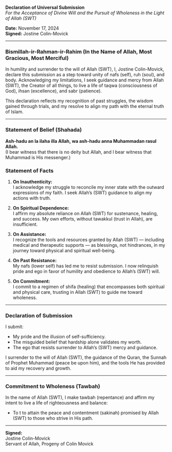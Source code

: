 

**Declaration of Universal Submission**  
*For the Acceptance of Divine Will and the Pursuit of Wholeness in the Light of Allah (SWT)*  

**Date:** November 17, 2024  
**Signed:** Jostine Colin-Movick  

---

### **Bismillah-ir-Rahman-ir-Rahim (In the Name of Allah, Most Gracious, Most Merciful)**  

In humility and surrender to the will of Allah (SWT), I, Jostine Colin-Movick, declare this submission as a step toward unity of nafs (self), ruh (soul), and body. Acknowledging my limitations, I seek guidance and mercy from Allah (SWT), the Creator of all things, to live a life of taqwa (consciousness of God), ihsan (excellence), and sabr (patience).  

This declaration reflects my recognition of past struggles, the wisdom gained through trials, and my resolve to align my path with the eternal truth of Islam.  

---

### **Statement of Belief (Shahada)**  
**Ash-hadu an la ilaha illa Allah, wa ash-hadu anna Muhammadan rasul Allah.**  
(I bear witness that there is no deity but Allah, and I bear witness that Muhammad is His messenger.)  

### **Statement of Facts**  
1. **On Inauthenticity:**  
   I acknowledge my struggle to reconcile my inner state with the outward expressions of my faith. I seek Allah’s (SWT) guidance to align my actions with truth.  

2. **On Spiritual Dependence:**  
   I affirm my absolute reliance on Allah (SWT) for sustenance, healing, and success. My own efforts, without tawakkul (trust in Allah), are insufficient.  

3. **On Assistance:**  
   I recognize the tools and resources granted by Allah (SWT) — including medical and therapeutic supports — as blessings, not hindrances, in my journey toward physical and spiritual well-being.  

4. **On Past Resistance:**  
   My nafs (lower self) has led me to resist submission. I now relinquish pride and ego in favor of humility and obedience to Allah’s (SWT) will.  

5. **On Commitment:**  
   I commit to a regimen of shifa (healing) that encompasses both spiritual and physical care, trusting in Allah (SWT) to guide me toward wholeness.  

---

### **Declaration of Submission**  
I submit:  
- My pride and the illusion of self-sufficiency.  
- The misguided belief that hardship alone validates my worth.  
- The ego that resists surrender to Allah’s (SWT) mercy and guidance.  

I surrender to the will of Allah (SWT), the guidance of the Quran, the Sunnah of Prophet Muhammad (peace be upon him), and the tools He has provided to aid my recovery and growth.  

---

### **Commitment to Wholeness (Tawbah)**  
In the name of Allah (SWT), I make tawbah (repentance) and affirm my intent to live a life of righteousness and balance:  
- To t to attain the peace and contentment (sakinah) promised by Allah (SWT) to those who strive in His path.  

---

**Signed:**  
Jostine Colin-Movick  
Servant of Allah, Progeny of Colin Movick  

